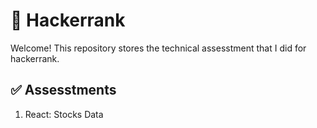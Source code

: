🥇 Hackerrank
=============

Welcome! This repository stores the technical assesstment that I did for hackerrank.

✅ Assesstments
---------------

1. React: Stocks Data
